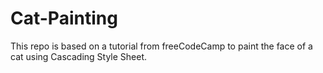 # Cat-Painting
This repo is based on a tutorial from freeCodeCamp to paint the face of a cat using Cascading Style Sheet.

